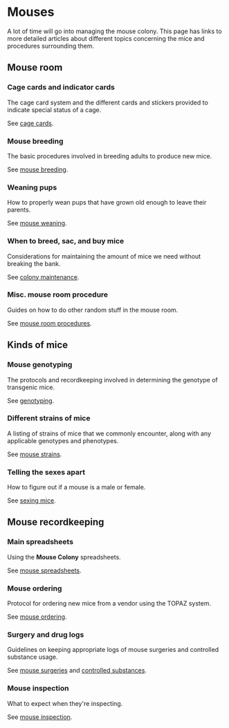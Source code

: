 # Mouses

A lot of time will go into managing the mouse colony. This page has links to more detailed articles about different topics concerning the mice and procedures surrounding them.

## Mouse room

### Cage cards and indicator cards

The cage card system and the different cards and stickers provided to indicate special status of a cage.

See [cage cards](cage-cards.md).

### Mouse breeding

The basic procedures involved in breeding adults to produce new mice.

See [mouse breeding](mouse-breeding.md).

### Weaning pups

How to properly wean pups that have grown old enough to leave their parents.

See [mouse weaning](mouse-weaning.md).

### When to breed, sac, and buy mice

Considerations for maintaining the amount of mice we need without breaking the bank.

See [colony maintenance](colony-maintenance.md).

### Misc. mouse room procedure

Guides on how to do other random stuff in the mouse room.

See [mouse room procedures](room-procedures.md).

## Kinds of mice

### Mouse genotyping

The protocols and recordkeeping involved in determining the genotype of transgenic mice.

See [genotyping](genotyping.md).

### Different strains of mice

A listing of strains of mice that we commonly encounter, along with any applicable genotypes and phenotypes.

See [mouse strains](mouse-strains.md).

### Telling the sexes apart

How to figure out if a mouse is a male or female.

See [sexing mice](sexing.md).

## Mouse recordkeeping

### Main spreadsheets

Using the **Mouse Colony** spreadsheets.

See [mouse spreadsheets](spreadsheets.md).

### Mouse ordering

Protocol for ordering new mice from a vendor using the TOPAZ system.

See [mouse ordering](mouse-ordering.md).

### Surgery and drug logs

Guidelines on keeping appropriate logs of mouse surgeries and controlled substance usage.

See [mouse surgeries](procedures.md) and [controlled substances](../controlled-substances.md).

### Mouse inspection

What to expect when they're inspecting.

See [mouse inspection](inspection.md).
